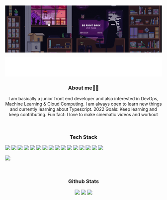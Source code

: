 <p align="center">
  <img src="/preview.gif" align="center" valign="center"/>
</p>
<p align="center">
    <img src="/img/CodeIntro.svg"/>
</p>

<p align="center">
  <h3 align="center">About me👨‍💻</h3>
</p>

<p align="center">
  I am basically a junior front end developer and also interested in DevOps, Machine Learning & Cloud Computing. 
  I am always open to learn new things and currently learning about Typescript.
  2022 Goals: Keep learning and keep contributing.
  Fun fact: I love to make cinematic videos and workout
</p>

<br/>
<p align="center">
  <h3 align="center">Tech Stack</h3>
</p>
<p align="center">
  <p>
    <img src="https://img.shields.io/badge/NPM-%23000000.svg?style=for-the-badge&logo=npm&logoColor=white"/> 
    <img src="https://img.shields.io/badge/javascript-%23323330.svg?style=for-the-badge&logo=javascript&logoColor=%23F7DF1E"/> 
    <img src="https://img.shields.io/badge/react-%2320232a.svg?style=for-the-badge&logo=react&logoColor=%2361DAFB"/> 
    <img src="https://img.shields.io/badge/TypeScript-007ACC?style=for-the-badge&logo=typescript&logoColor=white"/>
    <img src="https://img.shields.io/badge/styled--components-DB7093?style=for-the-badge&logo=styled-components&logoColor=white"/>
    <img src="https://img.shields.io/badge/SASS-hotpink.svg?style=for-the-badge&logo=SASS&logoColor=white"/> 
    <img src="https://img.shields.io/badge/Babel-F9DC3e?style=for-the-badge&logo=babel&logoColor=black"/>
    <img src="https://img.shields.io/badge/java-%23ED8B00.svg?style=for-the-badge&logo=java&logoColor=white"/> 
    <img src="https://img.shields.io/badge/c%23-%23239120.svg?style=for-the-badge&logo=c-sharp&logoColor=white"/> 
    <img src="https://img.shields.io/badge/python-3670A0?style=for-the-badge&logo=python&logoColor=ffdd54"/> 
    <img src="https://img.shields.io/badge/Xamarin-3199DC?style=for-the-badge&logo=xamarin&logoColor=white"/> 
    <img src="https://img.shields.io/badge/mysql-%2300f.svg?style=for-the-badge&logo=mysql&logoColor=white"/> 
    <img src="https://img.shields.io/badge/MariaDB-003545?style=for-the-badge&logo=mariadb&logoColor=white"/> 
    <img src="https://img.shields.io/badge/Adobe%20XD-470137?style=for-the-badge&logo=Adobe%20XD&logoColor=#FF61F6"/> 
    <img src="https://img.shields.io/badge/Framer-black?style=for-the-badge&logo=framer&logoColor=blue"/> 	
    <img src="https://img.shields.io/badge/figma-%23F24E1E.svg?style=for-the-badge&logo=figma&logoColor=white"/>
  </p>

  <p>
    <img src="/img/Neku.png">
  </p>

</p>
<br/>

<p align="center">
  <h3 align="center">Github Stats</h3>
</p>
<p align="center">
  <img src="https://github-readme-stats.vercel.app/api?username=Nekuso&show_icons=true&theme=radical" width ="45%"/>
  <img src="https://github-readme-stats.vercel.app/api/top-langs/?username=Nekuso&layout=compact&theme=radical" width ="38%"/>
  <img src="https://github-readme-streak-stats.herokuapp.com/?user=Nekuso&theme=radical" />
</p>
